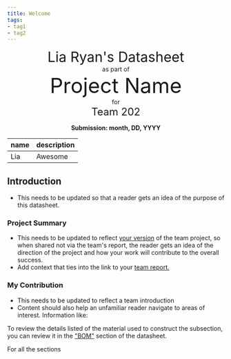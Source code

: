 ```yaml
---
title: Welcome
tags:
- tag1
- tag2
---
```

<center>
<font size= "6">Lia Ryan's Datasheet</font><br>
as part of<br>
<font size= "8"> Project Name</font><br>
for<br>
<font size= "5"> Team 202 </font><br>

**Submission: month, DD, YYYY**
</center>

name | description
-----|------------
Lia  | Awesome

## Introduction

* This needs to be updated so that a reader gets an idea of the purpose of this datasheet.

### Project Summary

* This needs to be updated to reflect <ins>your version</ins> of the team project, so when shared not via the team's report, the reader gets an idea of the direction of the project and how your work will contribute to the overall success.
* Add context that ties into the link to your [team report.](https://embedded-systems-design.github.io/EGR304TeamTemplate/)


### My Contribution

* This needs to be updated to reflect a team introduction
* Content should also help an unfamiliar reader navigate to areas of interest. Information like:

To review the details listed of the material used to construct the subsection, you can review it in the ["BOM"](https://embedded-systems-design.github.io/EGR304DataSheetTemplate/03-BOM/BOM/) section of the datasheet.

For all the sections

